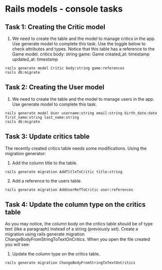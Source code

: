 # Rails models - console tasks

## Task 1: Creating the Critic model

1. We need to create the table and the model to manage critics in the app. Use generate model to complete this task. Use the toggle below to check attributes and types. Notice that this table has a reference to the Game model.
critics
  body: string
  game: Game
  created_at: timestamp
  updated_at: timestamp
```
rails generate model Critic body:string game:references
rails db:migrate
```

## Task 2: Creating the User model

1. We need to create the table and the model to manage users in the app. Use generate model to complete this task.

```
rails generate model User username:string email:string birth_date:date first_name:string last_name:string
rails db:migrate
```

## Task 3: Update critics table

The recently created critics table needs some modifications. Using the migration generator:

1. Add the column title to the table.
```
rails generate migration AddTitleToCritic title:string
```
2. Add a reference to the users table.
```
rails generate migration AddUserRefToCritic user:references
```

## Task 4: Update the column type on the critics table

As you may notice, the column body on the critics table should be of type text (like a paragraph)
instead of a string (previously set).
Create a migration using rails generate migration ChangeBodyFromStringToTextOnCritics.
When you open the file created you will see:

1. Update the column type on the critics table.
```
rails generate migration ChangeBodyFromStringToTextOnCritics
```
